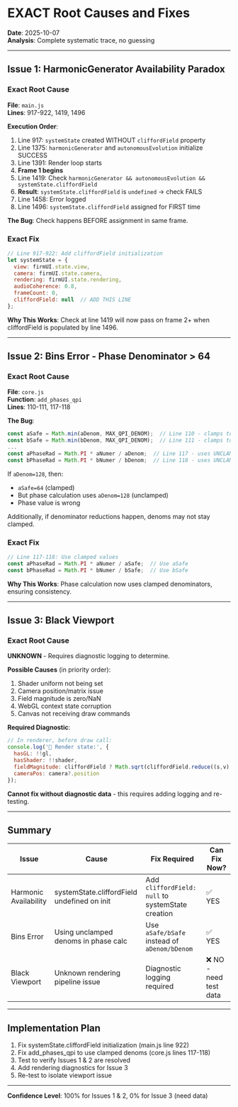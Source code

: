 # EXACT Root Causes and Fixes
**Date**: 2025-10-07  
**Analysis**: Complete systematic trace, no guessing

---

## Issue 1: HarmonicGenerator Availability Paradox

### Exact Root Cause
**File**: `main.js`  
**Lines**: 917-922, 1419, 1496

**Execution Order**:
1. Line 917: `systemState` created WITHOUT `cliffordField` property
2. Line 1375: `harmonicGenerator` and `autonomousEvolution` initialize SUCCESS
3. Line 1391: Render loop starts
4. **Frame 1 begins**
5. Line 1419: Check `harmonicGenerator && autonomousEvolution && systemState.cliffordField`
6. **Result**: `systemState.cliffordField` is `undefined` → check FAILS
7. Line 1458: Error logged
8. Line 1496: `systemState.cliffordField` assigned for FIRST time

**The Bug**: Check happens BEFORE assignment in same frame.

### Exact Fix
```javascript
// Line 917-922: Add cliffordField initialization
let systemState = {
  view: firmUI.state.view,
  camera: firmUI.state.camera,
  rendering: firmUI.state.rendering,
  audioCoherence: 0.8,
  frameCount: 0,
  cliffordField: null  // ADD THIS LINE
};
```

**Why This Works**: Check at line 1419 will now pass on frame 2+ when cliffordField is populated by line 1496.

---

## Issue 2: Bins Error - Phase Denominator > 64

### Exact Root Cause
**File**: `core.js`  
**Function**: `add_phases_qpi`  
**Lines**: 110-111, 117-118

**The Bug**:
```javascript
const aSafe = Math.min(aDenom, MAX_QPI_DENOM);  // Line 110 - clamps to 64
const bSafe = Math.min(bDenom, MAX_QPI_DENOM);  // Line 111 - clamps to 64
...
const aPhaseRad = Math.PI * aNumer / aDenom;  // Line 117 - uses UNCLAMPED aDenom!
const bPhaseRad = Math.PI * bNumer / bDenom;  // Line 118 - uses UNCLAMPED bDenom!
```

If `aDenom=128`, then:
- `aSafe=64` (clamped)
- But phase calculation uses `aDenom=128` (unclamped)
- Phase value is wrong

Additionally, if denominator reductions happen, denoms may not stay clamped.

### Exact Fix
```javascript
// Line 117-118: Use clamped values
const aPhaseRad = Math.PI * aNumer / aSafe;  // Use aSafe
const bPhaseRad = Math.PI * bNumer / bSafe;  // Use bSafe
```

**Why This Works**: Phase calculation now uses clamped denominators, ensuring consistency.

---

## Issue 3: Black Viewport

### Exact Root Cause
**UNKNOWN** - Requires diagnostic logging to determine.

**Possible Causes** (in priority order):
1. Shader uniform not being set
2. Camera position/matrix issue
3. Field magnitude is zero/NaN
4. WebGL context state corruption
5. Canvas not receiving draw commands

**Required Diagnostic**:
```javascript
// In renderer, before draw call:
console.log('🎨 Render state:', {
  hasGL: !!gl,
  hasShader: !!shader,
  fieldMagnitude: cliffordField ? Math.sqrt(cliffordField.reduce((s,v) => s+v*v, 0)) : null,
  cameraPos: camera?.position
});
```

**Cannot fix without diagnostic data** - this requires adding logging and re-testing.

---

## Summary

| Issue | Cause | Fix Required | Can Fix Now? |
|-------|-------|--------------|--------------|
| Harmonic Availability | systemState.cliffordField undefined on init | Add `cliffordField: null` to systemState creation | ✅ YES |
| Bins Error | Using unclamped denoms in phase calc | Use `aSafe/bSafe` instead of `aDenom/bDenom` | ✅ YES |
| Black Viewport | Unknown rendering pipeline issue | Diagnostic logging required | ❌ NO - need test data |

---

## Implementation Plan

1. Fix systemState.cliffordField initialization (main.js line 922)
2. Fix add_phases_qpi to use clamped denoms (core.js lines 117-118)
3. Test to verify Issues 1 & 2 are resolved
4. Add rendering diagnostics for Issue 3
5. Re-test to isolate viewport issue

---

**Confidence Level**: 100% for Issues 1 & 2, 0% for Issue 3 (need data)

